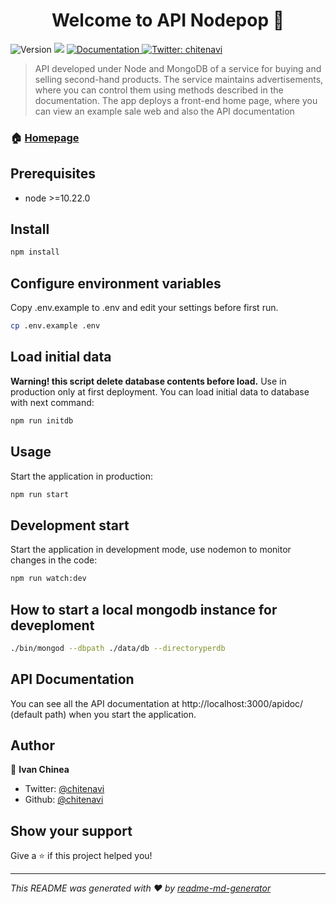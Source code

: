 <h1 align="center">Welcome to API Nodepop 👋</h1>
<p>
  <img alt="Version" src="https://img.shields.io/badge/version-1.0.0-blue.svg?cacheSeconds=2592000" />
  <img src="https://img.shields.io/badge/node-%3E%3D10.22.0-blue.svg" />
  <a href="http://localhost:3000/apidoc/" target="_blank">
    <img alt="Documentation" src="https://img.shields.io/badge/documentation-yes-brightgreen.svg" />
  </a>
  <a href="https://twitter.com/chitenavi" target="_blank">
    <img alt="Twitter: chitenavi" src="https://img.shields.io/twitter/follow/chitenavi.svg?style=social" />
  </a>
</p>

> API developed under Node and MongoDB of a service for buying and selling second-hand products. The service maintains advertisements, where you can control them using methods described in the documentation.
> The app deploys a front-end home page, where you can view an example sale web and also the API documentation

### 🏠 [Homepage](http://localhost:3000/ 'Default')

## Prerequisites

- node >=10.22.0

## Install

```sh
npm install
```

## Configure environment variables

Copy .env.example to .env and edit your settings before first run.

```sh
cp .env.example .env
```

## Load initial data

**Warning! this script delete database contents before load.**
Use in production only at first deployment.
You can load initial data to database with next command:

```sh
npm run initdb
```

## Usage

Start the application in production:

```sh
npm run start
```

## Development start

Start the application in development mode, use nodemon to monitor changes in the code:

```sh
npm run watch:dev
```

## How to start a local mongodb instance for deveploment

```sh
./bin/mongod --dbpath ./data/db --directoryperdb
```

## API Documentation

You can see all the API documentation at http://localhost:3000/apidoc/ (default path) when you start the application.

## Author

👤 **Ivan Chinea**

- Twitter: [@chitenavi](https://twitter.com/chitenavi)
- Github: [@chitenavi](https://github.com/chitenavi)

## Show your support

Give a ⭐️ if this project helped you!

---

_This README was generated with ❤️ by [readme-md-generator](https://github.com/kefranabg/readme-md-generator)_
